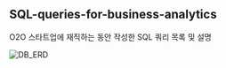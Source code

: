 ## SQL-queries-for-business-analytics


O2O 스타트업에 재직하는 동안 작성한 SQL 쿼리 목록 및 설명


![DB_ERD](https://user-images.githubusercontent.com/41465046/77845034-853cea00-71e6-11ea-826e-cd29ec56f70b.png)
